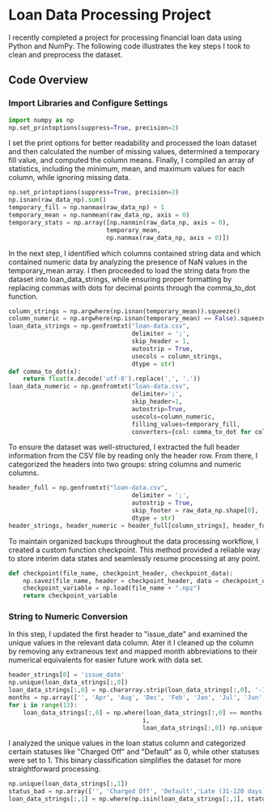 # Loan Data Processing Project
I recently completed a project for processing financial loan data using Python and NumPy. The following code illustrates the key steps I took to clean and preprocess the dataset.
## Code Overview
### Import Libraries and Configure Settings

```python
import numpy as np
np.set_printoptions(suppress=True, precision=2)
```

I set the print options for better readability and processed the loan dataset and then calculated the number of missing values, determined a temporary fill value, and computed the column means. Finally, I compiled an array of statistics, including the minimum, mean, and maximum values for each column, while ignoring missing data.
```python
np.set_printoptions(suppress=True, precision=2)
np.isnan(raw_data_np).sum()
temporary_fill = np.nanmax(raw_data_np) + 1
temporary_mean = np.nanmean(raw_data_np, axis = 0)
temporary_stats = np.array([np.nanmin(raw_data_np, axis = 0),
                           temporary_mean,
                           np.nanmax(raw_data_np, axis = 0)])
```

In the next step, I identified which columns contained string data and which contained numeric data by analyzing the presence of NaN values in the temporary_mean array. I then proceeded to load the string data from the dataset into loan_data_strings, while ensuring proper formatting by replacing commas with dots for decimal points through the comma_to_dot function.
```python
column_strings = np.argwhere(np.isnan(temporary_mean)).squeeze()
column_numeric = np.argwhere(np.isnan(temporary_mean) == False).squeeze() 
loan_data_strings = np.genfromtxt("loan-data.csv", 
                                  delimiter = ';', 
                                  skip_header = 1, 
                                  autostrip = True,
                                  usecols = column_strings,
                                  dtype = str)
def comma_to_dot(x):
    return float(x.decode('utf-8').replace(',', '.'))
loan_data_numeric = np.genfromtxt("loan-data.csv", 
                                  delimiter=';', 
                                  skip_header=1, 
                                  autostrip=True,
                                  usecols=column_numeric,
                                  filling_values=temporary_fill,
                                  converters={col: comma_to_dot for col in column_numeric})
```
To ensure the dataset was well-structured, I extracted the full header information from the CSV file by reading only the header row. From there, I categorized the headers into two groups: string columns and numeric columns.
```python
header_full = np.genfromtxt("loan-data.csv", 
                                  delimiter = ';', 
                                  autostrip = True,
                                  skip_footer = raw_data_np.shape[0],
                                  dtype = str)
header_strings, header_numeric = header_full[column_strings], header_full[column_numeric]
```

To maintain organized backups throughout the data processing workflow, I created a custom function checkpoint. This method provided a reliable way to store interim data states and seamlessly resume processing at any point.
```python
def checkpoint(file_name, checkpoint_header, checkpoint_data):
    np.savez(file_name, header = checkpoint_header, data = checkpoint_data)
    checkpoint_variable = np.load(file_name + ".npz")
    return checkpoint_variable
```
### String to Numeric Conversion
In this step, I updated the first header to "issue_date" and examined the unique values in the relevant data column. 
Ater it I cleaned up the column by removing any extraneous text and mapped month abbreviations to their numerical equivalents for easier future work with data set.
```python
header_strings[0] = 'issue_date'
np.unique(loan_data_strings[:,0])
loan_data_strings[:,0] = np.chararray.strip(loan_data_strings[:,0], '-15')
months = np.array(['', 'Apr', 'Aug', 'Dec', 'Feb', 'Jan', 'Jul', 'Jun', 'Mar', 'May', 'Nov', 'Oct', 'Sep'])
for i in range(13):
    loan_data_strings[:,0] = np.where(loan_data_strings[:,0] == months[i],
                                     i,
                                     loan_data_strings[:,0]) np.unique(loan_data_strings[:,0])
```

I analyzed the unique values in the loan status column and categorized certain statuses like "Charged Off" and "Default" as 0, while other statuses were set to 1. This binary classification simplifies the dataset for more straightforward processing.
```python
np.unique(loan_data_strings[:,1])
status_bad = np.array(['', 'Charged Off', 'Default','Late (31-120 days)'])
loan_data_strings[:,1] = np.where(np.isin(loan_data_strings[:,1], status_bad), 0, 1)
```








